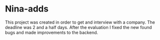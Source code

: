 # Nina-adds
This project was created in order to get and interview with a company. The deadline was 2 and a half days. After the evaluation I fixed the new found bugs and made improvements to the backend.
